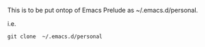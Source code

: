 This is to be put ontop of Emacs Prelude as ~/.emacs.d/personal.


i.e.

    git clone  ~/.emacs.d/personal
